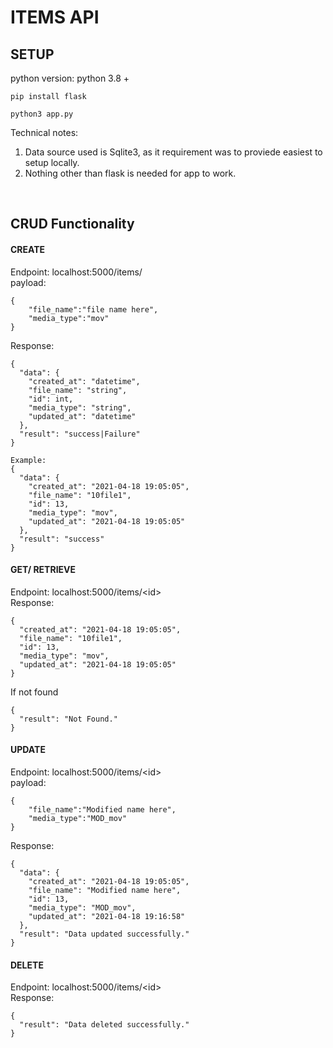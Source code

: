 # ITEMS API

## SETUP
python version: python 3.8 +

```
pip install flask

python3 app.py
```

Technical notes:
1. Data source used is Sqlite3, as it requirement was to proviede easiest to setup locally.
2. Nothing other than flask is needed for app to work.
</br> 


## CRUD Functionality

#### CREATE </br>
Endpoint: localhost:5000/items/ </br>
payload: 
```
{
    "file_name":"file name here",
    "media_type":"mov"
}
```
Response:
```
{
  "data": {
    "created_at": "datetime",
    "file_name": "string",
    "id": int,
    "media_type": "string",
    "updated_at": "datetime"
  },
  "result": "success|Failure"
}

Example:
{
  "data": {
    "created_at": "2021-04-18 19:05:05",
    "file_name": "10file1",
    "id": 13,
    "media_type": "mov",
    "updated_at": "2021-04-18 19:05:05"
  },
  "result": "success"
}
```

#### GET/ RETRIEVE
Endpoint: localhost:5000/items/\<id\> </br>
Response:
```
{
  "created_at": "2021-04-18 19:05:05",
  "file_name": "10file1",
  "id": 13,
  "media_type": "mov",
  "updated_at": "2021-04-18 19:05:05"
}

```
If not found </br>
```
{
  "result": "Not Found."
}
```

#### UPDATE
Endpoint: localhost:5000/items/\<id\> </br>
payload: 
```
{
    "file_name":"Modified name here",
    "media_type":"MOD_mov"
}
```
Response:
```
{
  "data": {
    "created_at": "2021-04-18 19:05:05",
    "file_name": "Modified name here",
    "id": 13,
    "media_type": "MOD_mov",
    "updated_at": "2021-04-18 19:16:58"
  },
  "result": "Data updated successfully."
}
```

#### DELETE
Endpoint: localhost:5000/items/\<id\> </br>
Response:
```
{
  "result": "Data deleted successfully."
}
```